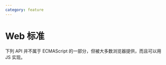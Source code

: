 ```yaml
---
category: feature
---
```


# Web 标准

下列 API 并不属于 ECMAScript 的一部分，但被大多数浏览器提供，而且可以用 JS 实现。

<AutoCatalog />
